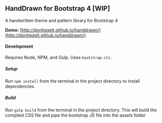 ## HandDrawn for Bootstrap 4 [WIP]
A handwritten theme and pattern library for Bootstrap 4

**Demo:** [http://donliggett.github.io/handdrawn/](http://donliggett.github.io/handdrawn/)

#### Development
Requires Node, NPM, and Gulp. Uses `bootstrap-cli`.

##### Setup

Run `npm install` from the terminal in the project directory to install dependencies.

##### Build
Run `gulp build` from the terminal in the project directory. This will build the compiled CSS file and pipe the bootstrap JS file into the assets folder

